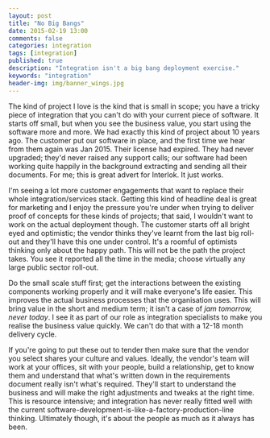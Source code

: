 ```yaml
---
layout: post
title: "No Big Bangs"
date: 2015-02-19 13:00
comments: false
categories: integration
tags: [integration]
published: true
description: "Integration isn't a big bang deployment exercise."
keywords: "integration"
header-img: img/banner_wings.jpg
---
```


The kind of project I love is the kind that is small in scope; you have a tricky piece of integration that you can't do with your current piece of software. It starts off small, but when you see the business value, you start using the software more and more. We had exactly this kind of project about 10 years ago. The customer put our software in place, and the first time we hear from them again was Jan 2015. Their license had expired. They had never upgraded; they'd never raised any support calls; our software had been working quite happily in the background extracting and sending all their documents. For me; this is great advert for Interlok. It just works.

<!-- more -->

I'm seeing a lot more customer engagements that want to replace their whole integration/services stack. Getting this kind of headline deal is great for marketing and I enjoy the pressure you're under when trying to deliver proof of concepts for these kinds of projects; that said, I wouldn't want to work on the actual deployment though. The customer starts off all bright eyed and optimistic; the vendor thinks they've learnt from the last big roll-out and they'll have this one under control. It's a roomful of optimists thinking only about the happy path. This will not be the path the project takes. You see it reported all the time in the media; choose virtually any large public sector roll-out.

Do the small scale stuff first; get the interactions between the existing components working properly and it will make everyone's life easier. This improves the actual business processes that the organisation uses. This will bring value in the short and medium term; it isn't a case of _jam tomorrow, never today_. I see it as part of our role as integration specialists to make you realise the business value quickly. We can't do that with a 12-18 month delivery cycle.

If you're going to put these out to tender then make sure that the vendor you select shares your culture and values. Ideally, the vendor's team will work at your offices, sit with your people, build a relationship, get to know them and understand that what's written down in the requirements document really isn't what's required. They'll start to understand the business and will make the right adjustments and tweaks at the right time. This is resource intensive; and integration has never really fitted well with the current software-development-is-like-a-factory-production-line thinking. Ultimately though, it's about the people as much as it always has been.

